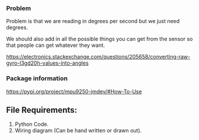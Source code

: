 ### Problem

Problem is that we are reading in degrees per second but we just need degrees.  

We should also add in all the possible things you can get from the sensor so that people can get whatever they want.  

https://electronics.stackexchange.com/questions/205658/converting-raw-gyro-l3gd20h-values-into-angles

### Package information
https://pypi.org/project/mpu9250-jmdev/#How-To-Use

## File Requirements:
1. Python Code.  
2. Wiring diagram (Can be hand written or drawn out).
